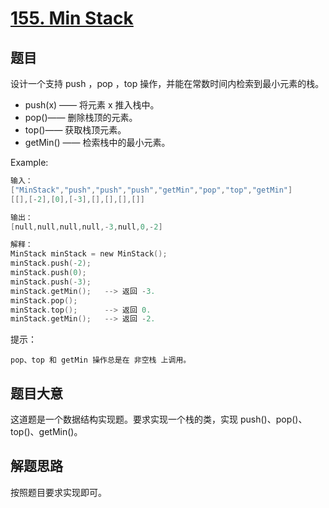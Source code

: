 # [155. Min Stack](https://leetcode.com/problems/min-stack/)

## 题目

设计一个支持 push ，pop ，top 操作，并能在常数时间内检索到最小元素的栈。

- push(x) —— 将元素 x 推入栈中。
- pop()—— 删除栈顶的元素。
- top()—— 获取栈顶元素。
- getMin() —— 检索栈中的最小元素。


Example:

```c
输入：
["MinStack","push","push","push","getMin","pop","top","getMin"]
[[],[-2],[0],[-3],[],[],[],[]]

输出：
[null,null,null,null,-3,null,0,-2]

解释：
MinStack minStack = new MinStack();
minStack.push(-2);
minStack.push(0);
minStack.push(-3);
minStack.getMin();   --> 返回 -3.
minStack.pop();
minStack.top();      --> 返回 0.
minStack.getMin();   --> 返回 -2.
```

提示：

    pop、top 和 getMin 操作总是在 非空栈 上调用。

## 题目大意

这道题是一个数据结构实现题。要求实现一个栈的类，实现 push()、pop()、top()、getMin()。


## 解题思路

按照题目要求实现即可。
